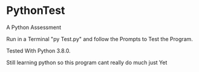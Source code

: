 # PythonTest
A Python Assessment

Run in a Terminal "py Test.py" and follow the Prompts to Test the Program.

Tested With Python 3.8.0.

Still learning python so this program cant really do much just Yet
